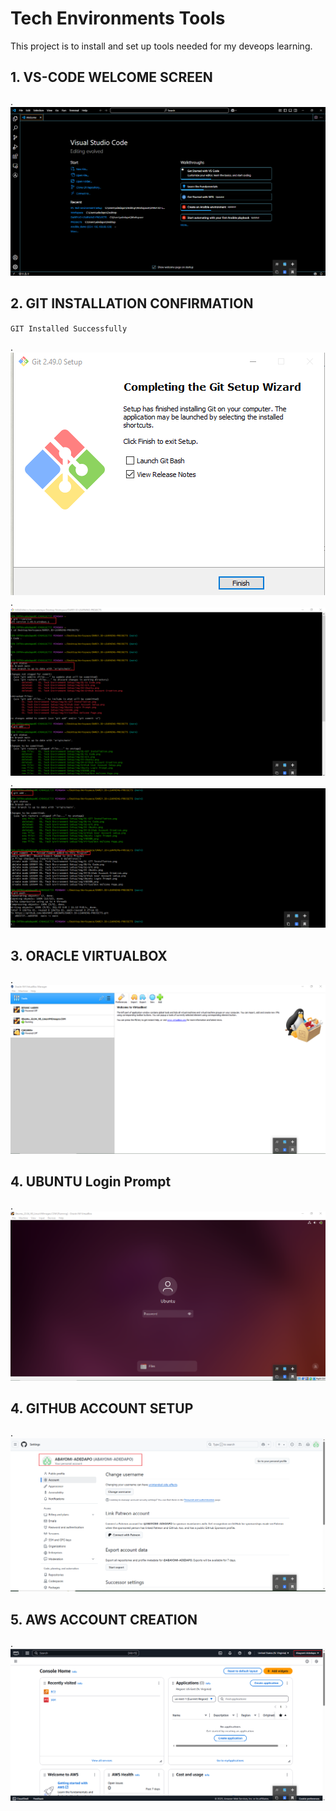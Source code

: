 # Tech Environments Tools
This project is to install and set up tools needed for my deveops learning.

## 1. VS-CODE WELCOME SCREEN

.![](./img/VSCODE.png)

## 2. GIT INSTALLATION CONFIRMATION
  `GIT Installed Successfully`

.![](./img/01-GIT%20Installation.png)
.![](./img/02-GIT%20Operations.png)
.![](./img/03-GIT%20OPS2.png)

## 3. ORACLE VIRTUALBOX 

.![](./img/VirtualBox%20Welcome%20Page.png)

## 4. UBUNTU Login Prompt

.![](./img/Ubuntu%20Login%20Prompt.png)

## 4. GITHUB ACCOUNT SETUP

.![](./img/Github%20User%20Account%20Setup.png)

## 5. AWS ACCOUNT CREATION 

.![](./img/05-AWS%20%20Account%20Creation.png)

